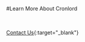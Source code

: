 #Learn More About Cronlord

<br/><br/>
[Contact Us]({{#makeLink}}./productinquiries.html?article_path=./company/productinquiries.md&menu_path=/{{/makeLink}}){:target="_blank"}

